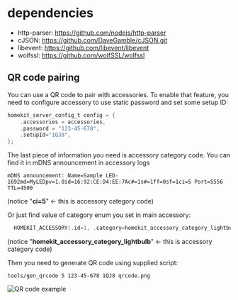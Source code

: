 # dependencies

- http-parser: https://github.com/nodejs/http-parser
- cJSON: https://github.com/DaveGamble/cJSON.git
- libevent: https://github.com/libevent/libevent
- wolfssl: https://github.com/wolfSSL/wolfssl

## QR code pairing

You can use a QR code to pair with accessories. To enable that feature, you need to
configure accessory to use static password and set some setup ID:

```c
homekit_server_config_t config = {
    .accessories = accessories,
    .password = "123-45-678",
    .setupId="1QJ8",
};
```

The last piece of information you need is accessory category code. You can find it in
mDNS announcement in accessory logs
```
mDNS announcement: Name=Sample LED-1692md=MyLEDpv=1.0id=16:92:CE:D4:EE:7Ac#=1s#=1ff=0sf=1ci=5 Port=5556 TTL=4500
```
(notice "**ci=5**" <- this is accessory category code)

Or just find value of category enum you set in main accessory:
```c
  HOMEKIT_ACCESSORY(.id=1, .category=homekit_accessory_category_lightbulb, .services=(homekit_service_t*[]){
```
(notice "**homekit_accessory_category_lightbulb**" <- this is accessory category code)

Then you need to generate QR code using supplied script:
```
tools/gen_qrcode 5 123-45-678 1QJ8 qrcode.png
```

![QR code example](qrcode-example.png)
